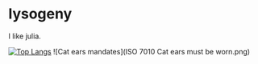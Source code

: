 # lysogeny

I like julia.

[![Top Langs](https://github-readme-stats.vercel.app/api/top-langs/?username=lysogeny&theme=vision-friendly-dark)](https://github.com/anuraghazra/github-readme-stats)
![Cat ears mandates](ISO 7010 Cat ears must be worn.png)
